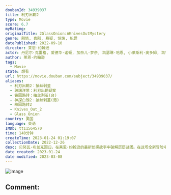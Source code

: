 ```yaml
---
doubanId: 34939037
title: 利刃出鞘2
type: Movie
score: 6.7
myRating: 
originalTitle: 2GlassOnion:AKnivesOutMystery
genre: 剧情, 喜剧, 悬疑, 惊悚, 犯罪
datePublished: 2022-09-10
director: 莱恩·约翰逊
actor: 丹尼尔·克雷格, 爱德华·诺顿, 加奈儿·梦奈, 凯瑟琳·哈恩, 小莱斯利·奥多姆, 凯特·哈德森, 戴夫·巴蒂斯塔, 杰西卡·亨维克, 玛德琳·克莱因, 诺阿·西甘, 杰姬·霍夫曼, 达拉斯·罗伯特斯, 伊桑·霍克, 休·格兰特, 史蒂芬·桑德海姆, 安吉拉·兰斯伯瑞, 娜塔莎·雷昂, 卡里姆·阿卜杜尔, 塞蕾娜·威廉姆斯, 马友友, 约瑟夫·高登, 丹·查里顿, 艾迪·戈罗杰茨基, undefined, undefined, 杰克·塔伯
author: 莱恩·约翰逊
tags:
  - Movie
state: 想看
url: https://movie.douban.com/subject/34939037/
aliases:
  - 利刃出鞘2：抽丝剥茧
  - 玻璃洋葱：利刃出鞘疑案
  - 锋回路转：抽丝剥茧(台)
  - 神探白朗2：抽丝剥茧(港)
  - 峰回路转2
  - Knives_Out‎_2
  - Glass_Onion
country: 美国
language: 英语
IMDb: tt11564570
time: 140分钟
createTime: 2023-01-24 01:19:07
collectionDate: 2022-12-26
desc: 贝努瓦·布兰克回归，在莱恩·约翰逊的最新侦探故事中破解层层谜团。在这场全新冒险中，无所畏惧的侦探来到了希腊岛上的豪华私人庄园，但他来到此处的方式和原因只是众多谜题中的第一个。不久后，布兰克遇到了一群性...
date created: 2023-01-24
date modified: 2023-03-08
---
```


![image](p2882492021.jpg)

Comment:
---

